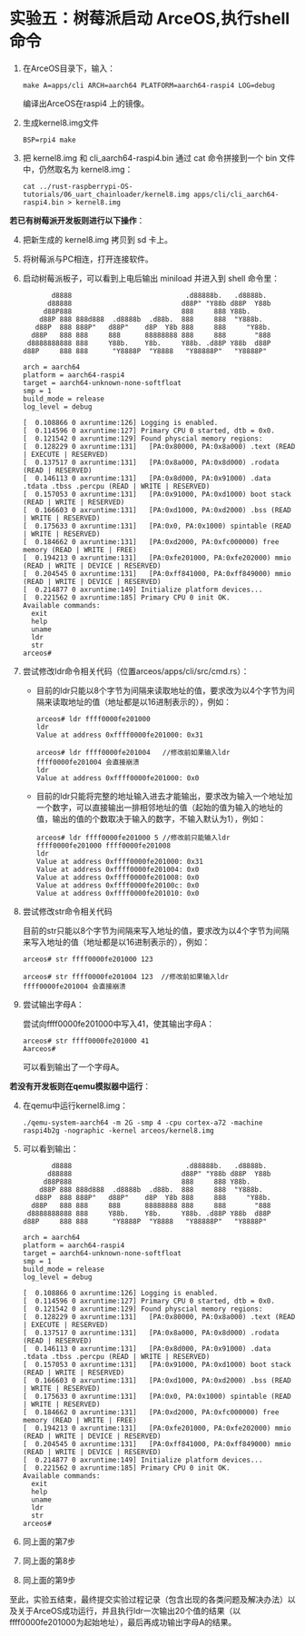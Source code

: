 # 实验五：树莓派启动 ArceOS,执行shell命令

1. 在ArceOS目录下，输入：
   
   ```shell
   make A=apps/cli ARCH=aarch64 PLATFORM=aarch64-raspi4 LOG=debug
   ```

   编译出ArceOS在raspi4 上的镜像。

2. 生成kernel8.img文件

   ```shell
   BSP=rpi4 make
   ```

3. 把 kernel8.img 和 cli_aarch64-raspi4.bin 通过 cat 命令拼接到一个 bin 文件中，仍然取名为 kernel8.img：

   ```shell
   cat ../rust-raspberrypi-OS-tutorials/06_uart_chainloader/kernel8.img apps/cli/cli_aarch64-raspi4.bin > kernel8.img
   ```
   
**若已有树莓派开发板则进行以下操作**：

4. 把新生成的 kernel8.img 拷贝到 sd 卡上。

5. 将树莓派与PC相连，打开连接软件。

6. 启动树莓派板子，可以看到上电后输出 miniload 并进入到 shell 命令里：
   
   ```shell
          d8888                            .d88888b.   .d8888b.
         d88888                           d88P" "Y88b d88P  Y88b
        d88P888                           888     888 Y88b.
       d88P 888 888d888  .d8888b  .d88b.  888     888  "Y888b.
      d88P  888 888P"   d88P"    d8P  Y8b 888     888     "Y88b.
     d88P   888 888     888      88888888 888     888       "888
    d8888888888 888     Y88b.    Y8b.     Y88b. .d88P Y88b  d88P
   d88P     888 888      "Y8888P  "Y8888   "Y88888P"   "Y8888P"
   
   arch = aarch64
   platform = aarch64-raspi4
   target = aarch64-unknown-none-softfloat
   smp = 1
   build_mode = release
   log_level = debug
   
   [  0.108866 0 axruntime:126] Logging is enabled.
   [  0.114596 0 axruntime:127] Primary CPU 0 started, dtb = 0x0.
   [  0.121542 0 axruntime:129] Found physcial memory regions:
   [  0.128229 0 axruntime:131]   [PA:0x80000, PA:0x8a000) .text (READ | EXECUTE | RESERVED)
   [  0.137517 0 axruntime:131]   [PA:0x8a000, PA:0x8d000) .rodata (READ | RESERVED)
   [  0.146113 0 axruntime:131]   [PA:0x8d000, PA:0x91000) .data .tdata .tbss .percpu (READ | WRITE | RESERVED)
   [  0.157053 0 axruntime:131]   [PA:0x91000, PA:0xd1000) boot stack (READ | WRITE | RESERVED)
   [  0.166603 0 axruntime:131]   [PA:0xd1000, PA:0xd2000) .bss (READ | WRITE | RESERVED)
   [  0.175633 0 axruntime:131]   [PA:0x0, PA:0x1000) spintable (READ | WRITE | RESERVED)
   [  0.184662 0 axruntime:131]   [PA:0xd2000, PA:0xfc000000) free memory (READ | WRITE | FREE)
   [  0.194213 0 axruntime:131]   [PA:0xfe201000, PA:0xfe202000) mmio (READ | WRITE | DEVICE | RESERVED)
   [  0.204545 0 axruntime:131]   [PA:0xff841000, PA:0xff849000) mmio (READ | WRITE | DEVICE | RESERVED)
   [  0.214877 0 axruntime:149] Initialize platform devices...
   [  0.221562 0 axruntime:185] Primary CPU 0 init OK.
   Available commands:
     exit
     help
     uname
     ldr
     str
   arceos#
   ```

7. 尝试修改ldr命令相关代码（位置arceos/apps/cli/src/cmd.rs）：

   * 目前的ldr只能以8个字节为间隔来读取地址的值，要求改为以4个字节为间隔来读取地址的值（地址都是以16进制表示的），例如：

      ```shell
     arceos# ldr ffff0000fe201000
     ldr
     Value at address 0xffff0000fe201000: 0x31
     
     arceos# ldr ffff0000fe201004   //修改前如果输入ldr ffff0000fe201004 会直接崩溃
     ldr
     Value at address 0xffff0000fe201000: 0x0
     ```
   
   * 目前的ldr只能将完整的地址输入进去才能输出，要求改为输入一个地址加一个数字，可以直接输出一排相邻地址的值（起始的值为输入的地址的值，输出的值的个数取决于输入的数字，不输入默认为1），例如：

     ```shell
     arceos# ldr ffff0000fe201000 5 //修改前只能输入ldr ffff0000fe201000 ffff0000fe201008
     ldr
     Value at address 0xffff0000fe201000: 0x31
     Value at address 0xffff0000fe201004: 0x0
     Value at address 0xffff0000fe201008: 0x0
     Value at address 0xffff0000fe20100c: 0x0
     Value at address 0xffff0000fe201010: 0x0
     ```

8. 尝试修改str命令相关代码

   目前的str只能以8个字节为间隔来写入地址的值，要求改为以4个字节为间隔来写入地址的值（地址都是以16进制表示的），例如：
   
   ```shell
   arceos# str ffff0000fe201000 123
   
   arceos# str ffff0000fe201004 123  //修改前如果输入ldr ffff0000fe201004 会直接崩溃

     ```

9. 尝试输出字母A：
   

   尝试向ffff0000fe201000中写入41，使其输出字母A：
   
   ```shelll
   arceos# str ffff0000fe201000 41
   Aarceos# 
   ```

   可以看到输出了一个字母A。

**若没有开发板则在qemu模拟器中运行**：

4. 在qemu中运行kernel8.img：

   ```shell
   ./qemu-system-aarch64 -m 2G -smp 4 -cpu cortex-a72 -machine raspi4b2g -nographic -kernel arceos/kernel8.img
   ```
5. 可以看到输出：

   ```shell
          d8888                            .d88888b.   .d8888b.
         d88888                           d88P" "Y88b d88P  Y88b
        d88P888                           888     888 Y88b.
       d88P 888 888d888  .d8888b  .d88b.  888     888  "Y888b.
      d88P  888 888P"   d88P"    d8P  Y8b 888     888     "Y88b.
     d88P   888 888     888      88888888 888     888       "888
    d8888888888 888     Y88b.    Y8b.     Y88b. .d88P Y88b  d88P
   d88P     888 888      "Y8888P  "Y8888   "Y88888P"   "Y8888P"
   
   arch = aarch64
   platform = aarch64-raspi4
   target = aarch64-unknown-none-softfloat
   smp = 1
   build_mode = release
   log_level = debug
   
   [  0.108866 0 axruntime:126] Logging is enabled.
   [  0.114596 0 axruntime:127] Primary CPU 0 started, dtb = 0x0.
   [  0.121542 0 axruntime:129] Found physcial memory regions:
   [  0.128229 0 axruntime:131]   [PA:0x80000, PA:0x8a000) .text (READ | EXECUTE | RESERVED)
   [  0.137517 0 axruntime:131]   [PA:0x8a000, PA:0x8d000) .rodata (READ | RESERVED)
   [  0.146113 0 axruntime:131]   [PA:0x8d000, PA:0x91000) .data .tdata .tbss .percpu (READ | WRITE | RESERVED)
   [  0.157053 0 axruntime:131]   [PA:0x91000, PA:0xd1000) boot stack (READ | WRITE | RESERVED)
   [  0.166603 0 axruntime:131]   [PA:0xd1000, PA:0xd2000) .bss (READ | WRITE | RESERVED)
   [  0.175633 0 axruntime:131]   [PA:0x0, PA:0x1000) spintable (READ | WRITE | RESERVED)
   [  0.184662 0 axruntime:131]   [PA:0xd2000, PA:0xfc000000) free memory (READ | WRITE | FREE)
   [  0.194213 0 axruntime:131]   [PA:0xfe201000, PA:0xfe202000) mmio (READ | WRITE | DEVICE | RESERVED)
   [  0.204545 0 axruntime:131]   [PA:0xff841000, PA:0xff849000) mmio (READ | WRITE | DEVICE | RESERVED)
   [  0.214877 0 axruntime:149] Initialize platform devices...
   [  0.221562 0 axruntime:185] Primary CPU 0 init OK.
   Available commands:
     exit
     help
     uname
     ldr
     str
   arceos#
   ```

6. 同上面的第7步

7. 同上面的第8步

8. 同上面的第9步 
   

至此，实验五结束，最终提交实验过程记录（包含出现的各类问题及解决办法）以及关于ArceOS成功运行，并且执行ldr一次输出20个值的结果（以ffff0000fe201000为起始地址），最后再成功输出字母A的结果。

   

   





